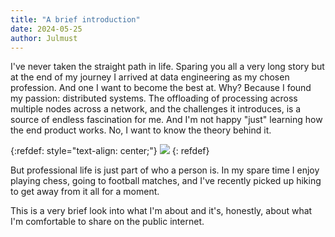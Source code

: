 ```yaml
---
title: "A brief introduction"
date: 2024-05-25
author: Julmust
---
```

I've never taken the straight path in life. Sparing you all a very long story but at the end of my journey I arrived at data engineering as my chosen profession. And one I want to become the best at. Why? Because I found my passion: distributed systems. The offloading of processing across multiple nodes across a network, and the challenges it introduces, is a source of endless fascination for me. And I'm not happy "just" learning how the end product works. No, I want to know the theory behind it.

{:refdef: style="text-align: center;"}
![](/assets/img/distributed-systems.avif)
{: refdef}

But professional life is just part of who a person is. In my spare time I enjoy playing chess, going to football matches, and I've recently picked up hiking to get away from it all for a moment.

This is a very brief look into what I'm about and it's, honestly, about what I'm comfortable to share on the public internet.